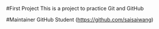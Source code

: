 #First Project
This is a project to practice Git and GitHub

#Maintainer
GitHub Student (https://github.com/saisaiwang)


